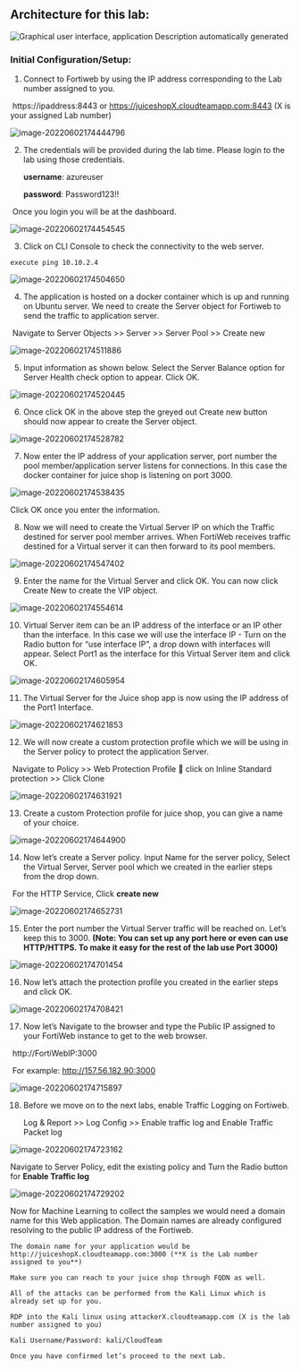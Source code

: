 ## Architecture for this lab:

![Graphical user interface, application  Description automatically generated](clip_image001.png)

### Initial Configuration/Setup:

1. Connect to Fortiweb by using the IP address corresponding to the Lab number assigned to you.

​		https://ipaddress:8443 or https://juiceshopX.cloudteamapp.com:8443 (X is your assigned Lab number)

![image-20220602174444796](image-20220602174444796.png)

 

2. The credentials will be provided during the lab time. Please login to the lab using those credentials.

   **username**: azureuser

   **password**: Password123!!

​		Once you login you will be at the dashboard.

![image-20220602174454545](image-20220602174454545.png)

3. Click on CLI Console to check the connectivity to the web server. 

```
execute ping 10.10.2.4
```

![image-20220602174504650](image-20220602174504650.png)

4. The application is hosted on a docker container which is up and running on Ubuntu server. We need to create the Server object for Fortiweb to send the traffic to application server.

​		Navigate to Server Objects >> Server >> Server Pool >> Create new

![image-20220602174511886](image-20220602174511886.png)

5. Input information as shown below. Select the Server Balance option for Server Health check option to appear. Click OK.

![image-20220602174520445](image-20220602174520445.png)

 

6. Once click OK in the above step the greyed out Create new button should now appear to create the Server object.

![image-20220602174528782](image-20220602174528782.png)

7. Now enter the IP address of your application server, port number the pool member/application server listens for connections. In this case the docker container for juice shop is listening on port 3000.

![image-20220602174538435](image-20220602174538435.png)

Click OK once you enter the information.

8. Now we will need to create the Virtual Server IP on which the Traffic destined for server pool member arrives. When FortiWeb receives traffic destined for a Virtual server it can then forward to its pool members. 

![image-20220602174547402](image-20220602174547402.png) 

9. Enter the name for the Virtual Server and click OK. You can now click Create New to create the VIP object. 

![image-20220602174554614](image-20220602174554614.png)

 

10. Virtual Server item can be an IP address of the interface or an IP other than the interface. In this case we will use the interface IP - Turn on the Radio button for “use interface IP”, a drop down with interfaces will appear. Select Port1 as the interface for this Virtual Server item and click OK.

![image-20220602174605954](image-20220602174605954.png)

11. The Virtual Server for the Juice shop app is now using the IP address of the Port1 Interface. 

![image-20220602174621853](image-20220602174621853.png)

 

12. We will now create a custom protection profile which we will be using in the Server policy to protect the application Server. 

​		Navigate to Policy >> Web Protection Profile  click on Inline Standard 		protection >> Click Clone 

![image-20220602174631921](image-20220602174631921.png)

13. Create a custom Protection profile for juice shop, you can give a name of your choice. 

![image-20220602174644900](image-20220602174644900.png) 

14. Now let’s create a Server policy. Input Name for the server policy, Select the Virtual Server, Server pool which we created in the earlier steps from the drop down. 

​	   For the HTTP Service, Click **create new**

![image-20220602174652731](image-20220602174652731.png)

15. Enter the port number the Virtual Server traffic will be reached on. Let’s keep this to 3000. **(Note: You can set up any port here or even can use HTTP/HTTPS. To make it easy for the rest of the lab use Port 3000)** 

![image-20220602174701454](image-20220602174701454.png)

 

16. Now let’s attach the protection profile you created in the earlier steps and click OK.

![image-20220602174708421](image-20220602174708421.png)

17. Now let’s Navigate to the browser and type the Public IP assigned to your FortiWeb instance to get to the web browser.

​	   http://FortiWebIP:3000 

​	  For example: http://157.56.182.90:3000

![image-20220602174715897](image-20220602174715897.png)

18. Before we move on to the next labs, enable Traffic Logging on Fortiweb. 

    Log & Report >> Log Config >> Enable traffic log and Enable Traffic Packet log

![image-20220602174723162](image-20220602174723162.png)

Navigate to Server Policy, edit the existing policy and Turn the Radio button for **Enable Traffic log**

![image-20220602174729202](image-20220602174729202.png)

Now for Machine Learning to collect the samples we would need a domain name for this Web application. The Domain names are already configured resolving to the public IP address of the Fortiweb. 

```
The domain name for your application would be http://juiceshopX.cloudteamapp.com:3000 (**X is the Lab number assigned to you**)

Make sure you can reach to your juice shop through FQDN as well.

All of the attacks can be performed from the Kali Linux which is already set up for you. 

RDP into the Kali linux using attackerX.cloudteamapp.com (X is the lab number assigned to you)

Kali Username/Password: kali/CloudTeam

Once you have confirmed let’s proceed to the next Lab.

```
